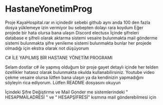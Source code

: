 # HastaneYonetimProg
Proje KayaHospital.rar ın içindedir sebebi github aynı anda 100 den fazla dosya yüklemeye izin vermiyor bu sebepten dolayı rara koydum 
Eğer projede bir hata olursa bana ulaşın Discord electusx
İçinde şifreleri database e şifreli olarak aktarma sistemi vesaire bulunmakta mail gönderme sistemi bulunmakta şifre yenileme sistemi bulunmakta bunlar her projede olmadığı için ekstra olarak not düşüyorum

C# İLE YAPILMIŞ BİR HASTANE YÖNETİM PROGRAMI

Selam dostlar c# ile yapmış olduğum bir proje gayet detaylı içinde her telden özellikler hatasız olarak bulunmakta okulda kullanabilirsiniz. 
Youtube video çekme vesaire olursa lütfen bana ulaşın ya da kendinizin yapmadığını söyleyin rica ediyorum. Lütfen README dosyasını okuyun


İçindeki Şifre Değiştirme ve Mail Gonder me sistemlerindeki  " HESAPMAİLADRESİ " ve " HESAPŞİFRESİ" kısmına mail gönderebilmesi için 
